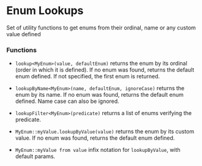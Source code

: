 # Enum Lookups

Set of utility functions to get enums from their ordinal, name or any custom value defined

### Functions

- `lookup<MyEnum>(value, defaultEnum)` returns the enum by its ordinal (order in which it is defined). If no enum was found, returns the default enum defined. If not specified, the first enum is returned.

- `lookupByName<MyEnum>(name, defaultEnum, ignoreCase)` returns the enum by its name. If no enum was found, returns the default enum defined. Name case can also be ignored.

- `lookupFilter<MyEnum>(predicate)` returns a list of enums verifying the predicate.

- `MyEnum::myValue.lookupByValue(value)` returns the enum by its custom value. If no enum was found, returns the default enum defined.

- `MyEnum::myValue from value` infix notation for `lookupByValue`, with default params.
